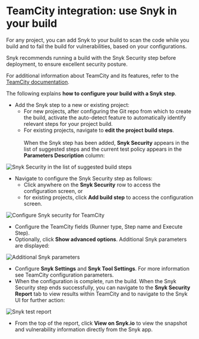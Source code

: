 # TeamCity integration: use Snyk in your build

For any project, you can add Snyk to your build to scan the code while you build and to fail the build for vulnerabilities, based on your configurations.

Snyk recommends running a build with the Snyk Security step before deployment, to ensure excellent security posture.

For additional information about TeamCity and its features, refer to the [TeamCity documentation](https://www.jetbrains.com/help/teamcity/teamcity-documentation.html).

The following explains **how to configure your build with a Snyk step**.

* Add the Snyk step to a new or existing project:
  * For new projects, after configuring the Git repo from which to create the build, activate the auto-detect feature to automatically identify relevant steps for your project build.
  * For existing projects, navigate to **edit the project build steps**.\
    \
    When the Snyk step has been added, **Snyk Security** appears in the list of suggested steps and the current test policy appears in the **Parameters Description** column:

![Snyk Security in the list of suggested build steps](../../../../../.gitbook/assets/uuid-97395df2-f141-6f77-4551-f19397ac0781-en.png)

* Navigate to configure the Snyk Security step as follows:
  * Click anywhere on the **Snyk Security** row to access the configuration screen, or
  * for existing projects, click **Add build step** to access the configuration screen.

![Configure Snyk security for TeamCity](../../../../../.gitbook/assets/uuid-88e38280-121e-a17b-cfd3-9fde89305b5c-en.png)

* Configure the TeamCity fields (Runner type, Step name and Execute Step).
* Optionally, click **Show advanced options**. Additional Snyk parameters are displayed:

![Additional Snyk parameters](../../../../../.gitbook/assets/uuid-8f294e8d-ca5e-123b-2992-a98c1e62fd6f-en.png)

* Configure **Snyk Settings** and **Snyk Tool Settings**. For more information see TeamCity configuration parameters.
* When the configuration is complete, run the build. When the Snyk Security step ends successfully, you can navigate to the **Snyk Security Report** tab to view results within TeamCity and to navigate to the Snyk UI for further action:

![Snyk test report](../../../../../.gitbook/assets/uuid-e8b1fd6f-3b49-069c-c9fe-c0948931b141-en.png)

* From the top of the report, click **View on Snyk.io** to view the snapshot and vulnerability information directly from the Snyk app.
